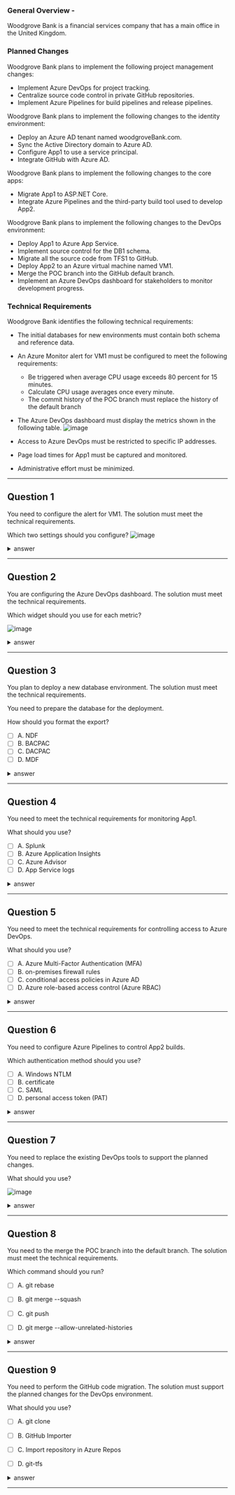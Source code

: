 ### General Overview -

Woodgrove Bank is a financial services company that has a main office in the United Kingdom.

### Planned Changes

Woodgrove Bank plans to implement the following project management changes:

-   Implement Azure DevOps for project tracking.
-   Centralize source code control in private GitHub repositories.
-   Implement Azure Pipelines for build pipelines and release pipelines.

Woodgrove Bank plans to implement the following changes to the identity environment:

-   Deploy an Azure AD tenant named woodgroveBank.com.
-   Sync the Active Directory domain to Azure AD.
-   Configure App1 to use a service principal.
-   Integrate GitHub with Azure AD.

Woodgrove Bank plans to implement the following changes to the core apps:

-   Migrate App1 to ASP.NET Core.
-   Integrate Azure Pipelines and the third-party build tool used to develop App2.

Woodgrove Bank plans to implement the following changes to the DevOps environment:

-   Deploy App1 to Azure App Service.
-   Implement source control for the DB1 schema.
-   Migrate all the source code from TFS1 to GitHub.
-   Deploy App2 to an Azure virtual machine named VM1.
-   Merge the POC branch into the GitHub default branch.
-   Implement an Azure DevOps dashboard for stakeholders to monitor development progress.

### Technical Requirements

Woodgrove Bank identifies the following technical requirements:

-   The initial databases for new environments must contain both schema and reference data.

-   An Azure Monitor alert for VM1 must be configured to meet the following requirements:

    -   Be triggered when average CPU usage exceeds 80 percent for 15 minutes.
    -   Calculate CPU usage averages once every minute.
    -   The commit history of the POC branch must replace the history of the default branch

-   The Azure DevOps dashboard must display the metrics shown in the following table.
    ![image](image/topic9-q01-01.png)

-   Access to Azure DevOps must be restricted to specific IP addresses.
-   Page load times for App1 must be captured and monitored.
-   Administrative effort must be minimized.

---

## Question 1

You need to configure the alert for VM1. The solution must meet the technical requirements.

Which two settings should you configure?
![image](image/topic9-q01-02.png)

<details>
    <summary>answer</summary>
    Threshold value : 80%<br/>
    Aggregation granularity(Period) : 15 minutes<br/>
</details>

---

## Question 2

You are configuring the Azure DevOps dashboard. The solution must meet the technical requirements.

Which widget should you use for each metric?

![image](image/topic9-q02-01.png)

<details>
    <summary>answer</summary>
    1 : Velocity<br/>
    2 : Release pipeline overview<br/>
    3 : Query tile<br/>
    <a href="https://learn.microsoft.com/en-us/azure/devops/report/dashboards/widget-catalog?view=azure-devops#query-tile-widget">query-tile</a>
</details>

---

## Question 3

You plan to deploy a new database environment. The solution must meet the technical requirements.

You need to prepare the database for the deployment.

How should you format the export?

-   [ ] A. NDF
-   [ ] B. BACPAC
-   [ ] C. DACPAC
-   [ ] D. MDF

<details>
    <summary>answer</summary>
    B. BACPAC<br/>
    <a href="https://learn.microsoft.com/en-us/azure/azure-sql/database/database-export?view=azuresql">Export to a BACPAC file</a>
</details>

---

## Question 4

You need to meet the technical requirements for monitoring App1.

What should you use?

-   [ ] A. Splunk
-   [ ] B. Azure Application Insights
-   [ ] C. Azure Advisor
-   [ ] D. App Service logs

<details>
    <summary>answer</summary>
    B. Azure Application Insights<br/>
</details>

---

## Question 5

You need to meet the technical requirements for controlling access to Azure DevOps.

What should you use?

-   [ ] A. Azure Multi-Factor Authentication (MFA)
-   [ ] B. on-premises firewall rules
-   [ ] C. conditional access policies in Azure AD
-   [ ] D. Azure role-based access control (Azure RBAC)

<details>
    <summary>answer</summary>
    C. conditional access policies in Azure AD<br/>
</details>

---

## Question 6

You need to configure Azure Pipelines to control App2 builds.

Which authentication method should you use?

-   [ ] A. Windows NTLM
-   [ ] B. certificate
-   [ ] C. SAML
-   [ ] D. personal access token (PAT)

<details>
    <summary>answer</summary>
    D. personal access token (PAT)<br/>
</details>

---

## Question 7

You need to replace the existing DevOps tools to support the planned changes.

What should you use?

![image](image/topic9-q07-01.png)


<details>
    <summary>answer</summary>
    Trello : Azure Boards<br/>
    Bamboo : Azure Pipelines<br/>
    BitBucket : GitHub repositories<br/>
</details>

---

## Question 8

You need to the merge the POC branch into the default branch. The solution must meet the technical requirements.

Which command should you run?

- [ ] A. git rebase
- [ ] B. git merge --squash
- [ ] C. git push
- [ ] D. git merge --allow-unrelated-histories


<details>
    <summary>answer</summary>
    A. git rebase<br/>
</details>

---

## Question 9

You need to perform the GitHub code migration. The solution must support the planned changes for the DevOps environment.

What should you use?

- [ ] A. git clone
- [ ] B. GitHub Importer
- [ ] C. Import repository in Azure Repos
- [ ] D. git-tfs


<details>
    <summary>answer</summary>
    D. git-tfs<br/>
    <a href="https://learn.microsoft.com/en-us/devops/develop/git/migrate-from-tfvc-to-git">Migrate from TFVC to Git</a>
</details>

---